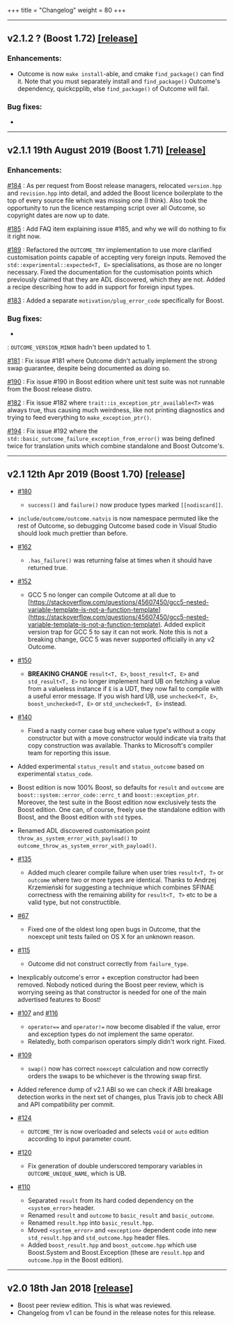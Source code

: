 +++
title = "Changelog"
weight = 80
+++

---
## v2.1.2 ? (Boost 1.72) [[release]](https://github.com/ned14/outcome/releases/tag/v2.1.2)

### Enhancements:

- Outcome is now `make install`-able, and cmake `find_package()` can find it. Note that
you must separately install and `find_package()` Outcome's dependency, quickcpplib, else
`find_package()` of Outcome will fail.

### Bug fixes:

-

---
## v2.1.1 19th August 2019 (Boost 1.71) [[release]](https://github.com/ned14/outcome/releases/tag/v2.1.1)

### Enhancements:

[#184](https://github.com/ned14/outcome/issues/184)
: As per request from Boost release managers, relocated `version.hpp` and
`revision.hpp` into detail, and added the Boost licence boilerplate to the top
of every source file which was missing one (I think). Also took the opportunity
to run the licence restamping script over all Outcome, so copyright dates are now
up to date.

[#185](https://github.com/ned14/outcome/issues/185)
: Add FAQ item explaining issue #185, and why we will do nothing to
fix it right now.

[#189](https://github.com/ned14/outcome/issues/189)
: Refactored the `OUTCOME_TRY` implementation to use more clarified
customisation points capable of accepting very foreign inputs. Removed the
`std::experimental::expected<T, E>` specialisations, as those are no longer
necessary. Fixed the documentation for the customisation points which
previously claimed that they are ADL discovered, which they are not. Added
a recipe describing how to add in support for foreign input types.

[#183](https://github.com/ned14/outcome/issues/183)
: Added a separate `motivation/plug_error_code` specifically for Boost.

### Bug fixes:

-
: `OUTCOME_VERSION_MINOR` hadn't been updated to 1.

[#181](https://github.com/ned14/outcome/issues/181)
: Fix issue #181 where Outcome didn't actually implement the strong swap guarantee,
despite being documented as doing so.

[#190](https://github.com/ned14/outcome/issues/190)
: Fix issue #190 in Boost edition where unit test suite was not runnable from
the Boost release distro.

[#182](https://github.com/ned14/outcome/issues/182)
: Fix issue #182 where `trait::is_exception_ptr_available<T>` was always true,
thus causing much weirdness, like not printing diagnostics and trying to feed
everything to `make_exception_ptr()`.

[#194](https://github.com/ned14/outcome/issues/192)
: Fix issue #192 where the `std::basic_outcome_failure_exception_from_error()`
was being defined twice for translation units which combine standalone and
Boost Outcome's.

---
## v2.1 12th Apr 2019 (Boost 1.70) [[release]](https://github.com/ned14/outcome/releases/tag/v2.1)

- [#180](https://github.com/ned14/outcome/issues/180)
    - `success()` and `failure()` now produce types marked `[[nodiscard]]`.

- `include/outcome/outcome.natvis` is now namespace permuted like the rest of
Outcome, so debugging Outcome based code in Visual Studio should look much
prettier than before.

- [#162](https://github.com/ned14/outcome/issues/162)
    - `.has_failure()` was returning false at times when it should have returned true.

- [#152](https://github.com/ned14/outcome/issues/152)
    - GCC 5 no longer can compile Outcome at all due to [https://stackoverflow.com/questions/45607450/gcc5-nested-variable-template-is-not-a-function-template](https://stackoverflow.com/questions/45607450/gcc5-nested-variable-template-is-not-a-function-template).
Added explicit version trap for GCC 5 to say it can not work. Note this is not a
breaking change, GCC 5 was never supported officially in any v2 Outcome.

- [#150](https://github.com/ned14/outcome/issues/150)
    - **BREAKING CHANGE** `result<T, E>`, `boost_result<T, E>` and `std_result<T, E>`
no longer implement hard UB on fetching a value from a valueless instance if `E` is
a UDT, they now fail to compile with a useful error message. If you wish hard UB,
use `unchecked<T, E>`, `boost_unchecked<T, E>` or `std_unchecked<T, E>` instead.

- [#140](https://github.com/ned14/outcome/issues/140)
    - Fixed a nasty corner case bug where value type's without a copy constructor
but with a move constructor would indicate via traits that copy construction
was available. Thanks to Microsoft's compiler team for reporting this issue.

- Added experimental `status_result` and `status_outcome` based on experimental
`status_code`.

- Boost edition is now 100% Boost, so defaults for `result` and `outcome` are
`boost::system::error_code::errc_t` and `boost::exception_ptr`. Moreover,
the test suite in the Boost edition now exclusively tests the Boost edition.
One can, of course, freely use the standalone edition with Boost, and the Boost
edition with `std` types.

- Renamed ADL discovered customisation point `throw_as_system_error_with_payload()`
to `outcome_throw_as_system_error_with_payload()`.

- [#135](https://github.com/ned14/outcome/issues/135)
    - Added much clearer compile failure when user tries `result<T, T>` or `outcome`
    where two or more types are identical. Thanks to Andrzej Krzemieński
    for suggesting a technique which combines SFINAE correctness with
    the remaining ability for `result<T, T>` etc to be a valid type, but
    not constructible.

- [#67](https://github.com/ned14/outcome/issues/67)
    - Fixed one of the oldest long open bugs in Outcome, that the noexcept
unit tests failed on OS X for an unknown reason.

- [#115](https://github.com/ned14/outcome/issues/115)
    - Outcome did not construct correctly from `failure_type`.

- Inexplicably outcome's error + exception constructor had been removed.
Nobody noticed during the Boost peer review, which is worrying seeing as that
constructor is needed for one of the main advertised features to Boost!

- [#107](https://github.com/ned14/outcome/issues/107) and [#116](https://github.com/ned14/outcome/issues/116)
    - `operator==` and `operator!=` now become disabled if the value, error and
    exception types do not implement the same operator.
    - Relatedly, both comparison operators simply didn't work right. Fixed.

- [#109](https://github.com/ned14/outcome/issues/109)
    - `swap()` now has correct `noexcept` calculation and now correctly orders
    the swaps to be whichever is the throwing swap first.

- Added reference dump of v2.1 ABI so we can check if ABI breakage detection
works in the next set of changes, plus Travis job to check ABI and API compatibility
per commit.

- [#124](https://github.com/ned14/outcome/issues/124)
    - `OUTCOME_TRY` is now overloaded and selects `void` or `auto` edition
    according to input parameter count.

- [#120](https://github.com/ned14/outcome/issues/120)
    - Fix generation of double underscored temporary variables in
    `OUTCOME_UNIQUE_NAME`, which is UB.

- [#110](https://github.com/ned14/outcome/issues/110)
    - Separated `result` from its hard coded dependency on the `<system_error>` header.
    - Renamed `result` and `outcome` to `basic_result` and `basic_outcome`.
    - Renamed `result.hpp` into `basic_result.hpp`.
    - Moved `<system_error>` and `<exception>` dependent code into new
    `std_result.hpp` and `std_outcome.hpp` header files.
    - Added `boost_result.hpp` and `boost_outcome.hpp` which use Boost.System
    and Boost.Exception (these are `result.hpp` and `outcome.hpp` in the Boost edition).

---
## v2.0 18th Jan 2018 [[release]](https://github.com/ned14/outcome/releases/tag/v2.0-boost-peer-review)

- Boost peer review edition. This is what was reviewed.
- Changelog from v1 can be found in the release notes for this release.
